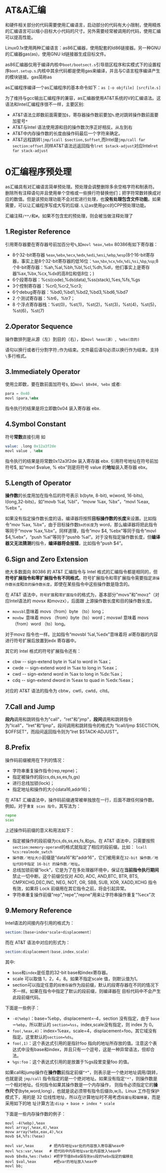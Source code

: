 # AT&A汇编
和硬件相关部分的代码需要使用汇编语言，启动部分的代码有大小限制，使用精炼的汇编语言可以缩小目标大小代码的尺寸。另外需要经常被调用的代码，使用汇编可以提高性能。

Linux0.1x使用两种汇编语言：as86汇编器，使用配套的ld86链接器。另一种GNU的汇编器gas(as)，使用GNU ld链接器生成目标文件。

as86汇编器仅用于编译内核中`boot/bootsect.s`引导扇区程序和实模式下的设置程序`boot.setup.s`.内核中其余代码都是使用gas来编译，并且与C语言程序编译产生的模块链接。gas简称as

as汇编程序编译一个as汇编程序的基本命令如下：`as [-o objfile] [srcfile.s]`

为了维持与gcc输出汇编程序的兼容，as汇编器使用AT&T系统的V的汇编语法。这语法和Intel汇编程序很不一样，主要区别:

* AT&T语法立即数前面需要加`$`，寄存器操作数前要加`%`.绝对跳转操作数前面要加星号`*`
* AT&T与Intel 语法使用源和目的操作数次序正好相反。从左到右
* AT&T中内存操作数的长度由操作码最后一个字符来确定。
* AT&T远程跳转`ljmp/lcall $section,$offset`,而Intel是`jmp/call far section:offset`.同样AT&T语法远返回指令`lret $stack-adjust`对应Intel`ret far stack-adjust`

# 0汇编程序预处理
as汇编具有对汇编语言简单预处理。预处理会调整删除多余空格字符和制表符。删除所有注释语句并且使用单个空格或一些换行符替换他们；把字符常数转换成对应的数值。但是该预处理功能不会对宏进行处理，也**没有处理包含文件功能**。如果需要，可以让汇编程序写成大写的后缀`.S`,让as使用gcc的CPP预处理功能。

汇编注释`/**/`和`#`。如果不包含宏的预处理，则会被当做注释处理了
## 1.Register Reference
引用寄存器要在寄存器号前加百分号`%`,如`movl %eax,%ebx`
80386有如下寄存器：

* 8个32-bit寄存器 `%eax`,`%ebx`,`%ecx`,`%edx`,`%edi`,`%esi`,`%ebp`,`%esp`(8个16-bit寄存器，事实上是8个32-bit寄存器的低16位：`%ax`,`%bx`,`%cx`,`%dx`,`%di`,`%si`,`%bp`,`%sp`;8个8-bit寄存器：%ah,%al,%bh,%bl,%cl,%dh,%dl，他们事实上是寄存器%ax,%bx,%cx,%dx的高8位和低8位；)
* 6个段寄存器：%cs(code),%ds(data),%ss(stack),%es,%fs,%gs
* 3个控制寄存器：%cr0,%cr2,%cr3;
* 6个debug寄存器：%bd0,%bd1,%bd2,%bd3,%bd6,%bd7
* 2 个测试寄存器：%tr6，%tr7；
* 8 个浮点寄存器栈：%st(0)，%st(1)，%st(2)，%st(3)，%st(4)，%st(5)，%st(6)，%st(7)

## 2.Operator Sequence
操作数排列是从源（左）到目的（右），如`movl %eax(源）, %ebx(目的)`

语句以换行或者行分割字符`;`作为结束。文件最后语句必须以换行作为结束。支持`\`多行格式。
## 3.Immediately Operator
使用立即数，要在数前面加符号`$`, 如`movl $0x04, %ebx`
或者:

```asm
para = 0x40
movl $para,%ebx
```
指令执行的结果是将立即数0x04 装入寄存器 ebx.

## 4.Symbol Constant
符号**常数**直接引用 如

```asm
value: .long 0x12a3f2de
movl value , %ebx
```
指令执行的结果是将常数0x12a3f2de 装入寄存器 ebx.
引用符号地址在符号前加符号$, 如“movl $value, % ebx”则是将符号 value 的**地址**装入寄存器 ebx。

## 5.Length of Operator
**操作数**的长度用加在指令后的符号表示 b(byte, 8-bit), w(word, 16-bits), l(long,32-bits)，如“movb %al, %bl”，“movw
%ax, %bx”，“movl %eax, %ebx ”。

如果没有指定操作数长度的话，编译器将按照**目标操作数的长度**来设置。比如指令“mov %ax, %bx”，由于目标操作数`bx的长度`为
word，那么编译器将把此指令等同于“movw %ax,%bx”。同样道理，指令“mov $4, %ebx”等同于指令“movl $4,%ebx”，“push %al”等同于“pushb %al”。对于没有指定操作数长度，但**编译器又无法猜测**的指令，**编译器将会报错**，比如指令“push $4”。

## 6.Sign and Zero Extension
绝大多数面向 80386 的 AT&T 汇编指令与 Intel 格式的汇编指令都是相同的，但**符号扩展指令和零扩展指令有不同格式**。符号扩展指令和零扩展指令需要指定`源操作数长度`和`目的操作数长度`，即使在某些指令中这些操作数是隐含的。

在 AT&T 语法中，`符号扩展`和`零扩展指令`的格式为，基本部分"movs"和"movz"（对应Intel语法的 movsx 和movzx），后面跟
上源操作数长度和目的操作数长度。

* `movsbl`意味着 movs（from）byte （to）long；
* `movbw `意味着 movs （from）byte（to）word；movswl 意味着 movs （from）word （to）long。

对于movz 指令也一样。比如指令“movsbl %al,%edx”意味着将
al寄存器的内容进行符号扩展后放置到edx 寄存器中。

其它的 Intel 格式的符号扩展指令还有：

* cbw -- sign-extend byte in %al to word in %ax；
* cwde -- sign-extend word in %ax to long in %eax；
* cwd -- sign-extend word in %ax to long in %dx:%ax；
* cdq -- sign-extend dword in %eax to quad in %edx:%eax；

对应的 AT&T 语法的指令为 cbtw，cwtl，cwtd，cltd。

## 7.Call and Jump
**段内**调用和跳转指令为"call"，"ret"和"jmp"，**段间**调用和跳转指令为"lcall"，"lret"和"ljmp"。段间调用和跳转指令的格式为
“lcall/ljmp $SECTION, $OFFSET”，而段间返回指令则为“lret $STACK-ADJUST”。

## 8.Prefix
操作码前缀被用在下列的情况：

* 字符串重复操作指令(rep,repne)；
* 指定被操作的段(cs,ds,ss,es,fs,gs)
* 进行总线加锁(lock)；
* 指定地址和操作的大小(data16,addr16)；

在 AT&T 汇编语法中，操作码前缀通常被单独放在一行，后面不跟任何操作数。例如，对于`重复 scas 指令`，其写法为：

```asm
repne
scas
```
上述操作码前缀的意义和用法如下：

* 指定被操作的段前缀为cs,ds,ss,es,fs,和gs。在 AT&T 语法中，只需要按照`section:memory-operand`的格式就指定了相应的段前缀。比如：
`lcall %cs:realmode_swtch`
* `操作数／地址大小`前缀是“data16”和"addr16"，它们被用来在`32-bit 操作数／地址代码中指定 16-bit 的操作数／地址`。
* 总线加锁前缀“lock”，它是为了在多处理器环境中，保证在**当前指令执行期间**禁止一切中断。这个前缀仅仅对 ADD, ADC, AND,BTC, BTR, BTS, CMPXCHG,DEC,INC, NEG, NOT, OR, SBB, SUB, XOR, XADD,XCHG 指令有效，如果将 Lock 前缀用在其它指令之前，将会引起异常。
* 字符串重复操作前缀"rep","repe","repne"用来让字符串操作重复“%ecx”次

## 9.Memory Reference
Intel语法的间接内存引用的格式为：

```asm
section:[base+index*scale+displacement]
```
而在 AT&T 语法中对应的形式为：

```asm
section:displacement(base,index,scale)
```
其中:

* `base`和`index`是任意的32-bit base和index寄存器。
* scale 可以取值 1，2，4，8。如果不指定scale 值，则默认值为1。
* section可以指定任意的`段寄存器`作为段前缀，默认的段寄存器在不同的情况下不一样。如果在指令中指定了默认的段前缀，则编译器在
目标代码中不会产生此段前缀代码。

下面是一些例子：

* `-4(%ebp)`：base=%ebp，displacement=-4，section 没有指定，由于 `base＝%ebp`，所以默认的 `section=%ss`，index,scale没有指定，则 index 为 0。
* `foo(,%eax,4)`：index=%eax，scale=4，displacement=foo。其它域没有指定。这里默认的`section=%ds`。
* `foo(,1)`：这个表达式引用的是指针foo 指向的地址所存放的值。注意这个表达式中没有base和index，并且只有一个逗号，这是一种异常语法，但却合法。
* `%gs:foo`：这个表达式引用的是放置于%gs段里变量foo 的值。

如果call和jump操作在**操作数**前指定前缀`“*”`，则表示是一个绝对地址调用/跳转，也就是说 `jmp/call` 指令指定的是一个绝对地址。如果没有指定`"*"`，则操作数是一个相对地址。任何指令如果其操作数是一个内存操作， 则指令必须指定它的**操作尺寸**(byte,word,long），也就是说必须带有指令后缀(b,w,l)。Linux 工作在保护模式下，用的是 32 位线性地址，所以在计算地址时不用考虑`段基址`和`偏移量`，而是采用如下的地
址计算方法:`disp + base + index * scale`

下面是一些内存操作数的例子：

```
movl -4(%ebp),%eax
movl array(,%eax,4),%eax
movw array(%ebx,eax,4),%cx
movb $4,%fs:(%eax)

movl var,%eax       # 把内存地址var处的内容放入寄存器%eax中
movl %cs:var,%eax   # 把代码中内存地址var处内容放入%eax中
movb $0x0a,%es:(%ebx) #把字节值0x0a保存到es段的%ebx指定的偏移处
movl $val,%eax        #把var的地址放入%eax中
movl bb;
```

